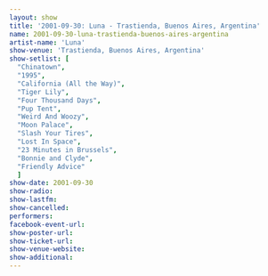 ```yaml
---
layout: show
title: '2001-09-30: Luna - Trastienda, Buenos Aires, Argentina'
name: 2001-09-30-luna-trastienda-buenos-aires-argentina
artist-name: 'Luna'
show-venue: 'Trastienda, Buenos Aires, Argentina'
show-setlist: [
  "Chinatown",
  "1995",
  "California (All the Way)",
  "Tiger Lily",
  "Four Thousand Days",
  "Pup Tent",
  "Weird And Woozy",
  "Moon Palace",
  "Slash Your Tires",
  "Lost In Space",
  "23 Minutes in Brussels",
  "Bonnie and Clyde",
  "Friendly Advice"
  ]
show-date: 2001-09-30
show-radio: 
show-lastfm: 
show-cancelled: 
performers: 
facebook-event-url: 
show-poster-url: 
show-ticket-url: 
show-venue-website: 
show-additional: 
---
```



